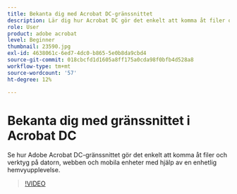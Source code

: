 ```yaml
---
title: Bekanta dig med Acrobat DC-gränssnittet
description: Lär dig hur Acrobat DC gör det enkelt att komma åt filer och verktyg på datorn, webben och mobila enheter
role: User
product: adobe acrobat
level: Beginner
thumbnail: 23590.jpg
exl-id: 4638061c-6ed7-4dc0-b865-5e0b8da9cbd4
source-git-commit: 018cbcfd1d1605a8ff175a0cda98f0bfb4d528a8
workflow-type: tm+mt
source-wordcount: '57'
ht-degree: 12%

---
```


# Bekanta dig med gränssnittet i Acrobat DC 

Se hur Adobe Acrobat DC-gränssnittet gör det enkelt att komma åt filer och verktyg på datorn, webben och mobila enheter med hjälp av en enhetlig hemvyupplevelse.

>[!VIDEO](https://video.tv.adobe.com/v/23590?hidetitle=true)
